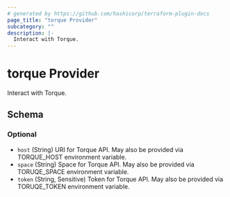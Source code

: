 ```yaml
---
# generated by https://github.com/hashicorp/terraform-plugin-docs
page_title: "torque Provider"
subcategory: ""
description: |-
  Interact with Torque.
---
```


# torque Provider

Interact with Torque.



<!-- schema generated by tfplugindocs -->
## Schema

### Optional

- `host` (String) URI for Torque API. May also be provided via TORQUE_HOST environment variable.
- `space` (String) Space for Torque API. May also be provided via TORUQE_SPACE environment variable.
- `token` (String, Sensitive) Token for Torque API. May also be provided via TORUQE_TOKEN environment variable.
